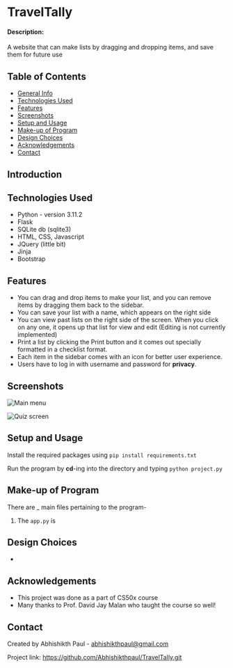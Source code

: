 # TravelTally
#### Description: 
A website that can make lists by dragging and dropping items, and save them for future use

## Table of Contents
* [General Info](#general-information)
* [Technologies Used](#technologies-used)
* [Features](#features)
* [Screenshots](#screenshots)
* [Setup and Usage](#setup-and-usage)
* [Make-up of Program](#make-up-of-program)
* [Design Choices](#design-choices)
* [Acknowledgements](#acknowledgements)
* [Contact](#contact)

## Introduction

## Technologies Used
- Python - version 3.11.2
- Flask
- SQLite db (sqlite3)
- HTML, CSS, Javascript
- JQuery (little bit)
- Jinja
- Bootstrap


## Features
- You can drag and drop items to make your list, and you can remove items by dragging them back to the sidebar.
- You can save your list with a name, which appears on the right side
- You can view past lists on the right side of the screen. When you click on any one, it opens up that list for view and edit (Editing is not currently implemented)
- Print a list by clicking the Print button and it comes out specially formatted in a checklist format.
- Each item in the sidebar comes with an icon for better user experience.
- Users have to log in with username and password for **privacy**.



## Screenshots
![Main menu](./Screenshots/main%20menu.png)
  
![Quiz screen](./Screenshots/quiz.png)

## Setup and Usage
Install the required packages using `pip install requirements.txt`

Run the program by **cd**-ing into the directory and typing `python project.py`


## Make-up of Program
There are _ main files pertaining to the program-

1. The `app.py` is 


## Design Choices
* 



## Acknowledgements
- This project was done as a part of CS50x course
- Many thanks to Prof. David Jay Malan who taught the course so well!


## Contact
Created by Abhishikth Paul - abhishikthpaul@gmail.com

Project link: https://github.com/Abhishikthpaul/TravelTally.git


<!-- ## License -->
<!-- This project is open source and available under the [... License](). -->

